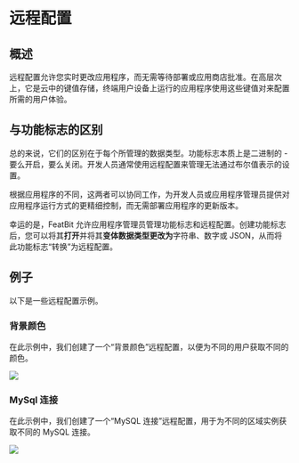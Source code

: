 # 远程配置

## 概述

远程配置允许您实时更改应用程序，而无需等待部署或应用商店批准。在高层次上，它是云中的键值存储，终端用户设备上运行的应用程序使用这些键值对来配置所需的用户体验。

## 与功能标志的区别

总的来说，它们的区别在于每个所管理的数据类型。功能标志本质上是二进制的 - 要么开启，要么关闭。开发人员通常使用远程配置来管理无法通过布尔值表示的设置。

根据应用程序的不同，这两者可以协同工作，为开发人员或应用程序管理员提供对应用程序运行方式的更精细控制，而无需部署应用程序的更新版本。

幸运的是，FeatBit 允许应用程序管理员管理功能标志和远程配置。创建功能标志后，您可以将其**打开**并将其**变体数据类型更改为**字符串、数字或 JSON，从而将此功能标志“转换”为远程配置。

## 例子

以下是一些远程配置示例。

### 背景颜色

在此示例中，我们创建了一个“背景颜色”远程配置，以便为不同的用户获取不同的颜色。

![](../../getting-started/assets/remote-config/001.webp)

### MySql 连接

在此示例中，我们创建了一个“MySQL 连接”远程配置，用于为不同的区域实例获取不同的 MySQL 连接。

![](../../getting-started/assets/remote-config/002.webp)